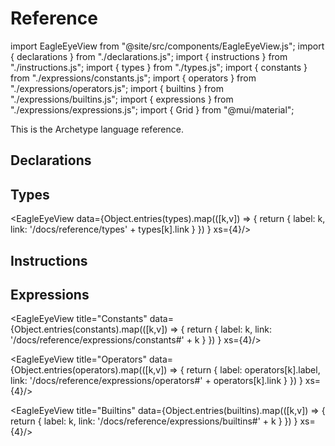 # Reference

import EagleEyeView from "@site/src/components/EagleEyeView.js";
import { declarations } from "./declarations.js";
import { instructions } from "./instructions.js";
import { types } from "./types.js";
import { constants } from "./expressions/constants.js";
import { operators } from "./expressions/operators.js";
import { builtins } from "./expressions/builtins.js";
import { expressions } from "./expressions/expressions.js";
import { Grid } from "@mui/material";

This is the Archetype language reference.

## Declarations

<Grid container>
  <Grid item md={4} xs={12} sm={12}>
    <EagleEyeView title="Storage" data={declarations.storage} xs={4}/>
  </Grid>
  <Grid item md={8} xs={12} sm={12}>
    <EagleEyeView title="Composite types" data={declarations.types} xs={3}/>
  </Grid>
  <Grid item md={4} xs={12} sm={12}>
    <EagleEyeView title="Inlined" data={declarations.inlined} xs={4}/>
  </Grid>
  <Grid item md={8} xs={12} sm={12}>
    <EagleEyeView title="Entrypoints" data={declarations.entrypoints} xs={3}/>
  </Grid>
</Grid>

<EagleEyeView title="Sections" data={declarations.sections} xs={4}/>

<Grid container>
  <Grid item md={4} xs={12} sm={12}>
    <EagleEyeView title="Functions" data={declarations.functions} xs={4}/>
  </Grid>
  <Grid item md={8} xs={12} sm={12}>
    <EagleEyeView title="Views" data={declarations.views} xs={3}/>
  </Grid>
</Grid>

## Types

<EagleEyeView data={Object.entries(types).map(([k,v]) => {
    return { label: k, link: '/docs/reference/types' + types[k].link }
  })
} xs={4}/>

## Instructions

<EagleEyeView title="Sequence" data={instructions.sequence} xs={4}/>

<EagleEyeView title="Assignements" data={instructions.assignements} xs={1}/>

<EagleEyeView title="Controls" data={instructions.controls} xs={4}/>

<EagleEyeView title="Divergent" data={instructions.divergent} xs={4}/>

<Grid container>
  <Grid item md={4} xs={12} sm={12}>
    <EagleEyeView title="Sets" data={instructions.sets} xs={6}/>
  </Grid>
  <Grid item md={8} xs={12} sm={12}>
    <EagleEyeView title="Lists" data={instructions.lists} xs={6}/>
  </Grid>
</Grid>

<EagleEyeView title="Maps" data={instructions.maps} xs={4}/>

<EagleEyeView title="Assets" data={instructions.assets} xs={4}/>

<EagleEyeView title="Operations" data={instructions.blockchain} xs={4}/>

## Expressions

<EagleEyeView title="Constants" data={Object.entries(constants).map(([k,v]) => {
    return { label: k, link: '/docs/reference/expressions/constants#' + k }
  })
} xs={4}/>

<EagleEyeView title="Operators" data={Object.entries(operators).map(([k,v]) => {
    return { label: operators[k].label, link: '/docs/reference/expressions/operators#' + operators[k].link }
  })
} xs={4}/>

<EagleEyeView title="Builtins" data={Object.entries(builtins).map(([k,v]) => {
    return { label: k, link: '/docs/reference/expressions/builtins#' + k }
  })
} xs={4}/>

<EagleEyeView title="Controls" data={expressions.controls} xs={4}/>

<EagleEyeView title="Asset" data={expressions.asset} xs={4}/>